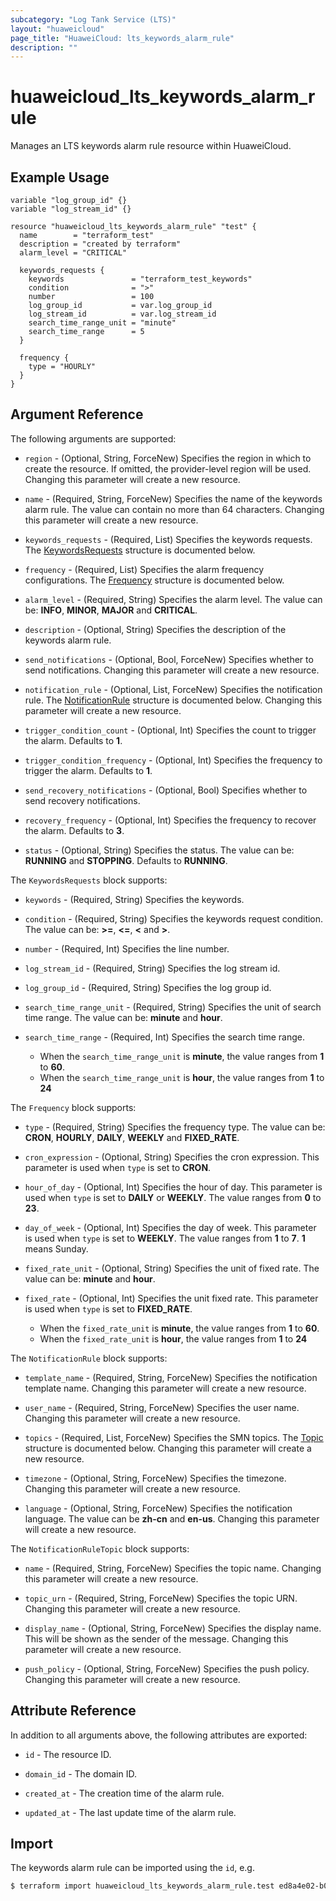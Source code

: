 ```yaml
---
subcategory: "Log Tank Service (LTS)"
layout: "huaweicloud"
page_title: "HuaweiCloud: lts_keywords_alarm_rule"
description: ""
---
```


# huaweicloud_lts_keywords_alarm_rule

Manages an LTS keywords alarm rule resource within HuaweiCloud.

## Example Usage

```hcl
variable "log_group_id" {}
variable "log_stream_id" {}

resource "huaweicloud_lts_keywords_alarm_rule" "test" {
  name        = "terraform_test"
  description = "created by terraform"
  alarm_level = "CRITICAL"
  
  keywords_requests {
    keywords               = "terraform_test_keywords"
    condition              = ">"
    number                 = 100
    log_group_id           = var.log_group_id
    log_stream_id          = var.log_stream_id
    search_time_range_unit = "minute"
    search_time_range      = 5
  }

  frequency {
    type = "HOURLY"
  }
}
```

## Argument Reference

The following arguments are supported:

* `region` - (Optional, String, ForceNew) Specifies the region in which to create the resource.
  If omitted, the provider-level region will be used. Changing this parameter will create a new resource.

* `name` - (Required, String, ForceNew) Specifies the name of the keywords alarm rule.
  The value can contain no more than 64 characters.
  Changing this parameter will create a new resource.

* `keywords_requests` - (Required, List) Specifies the keywords requests.
  The [KeywordsRequests](#KeywordsAlarmRule_KeywordsRequests) structure is documented below.

* `frequency` - (Required, List) Specifies the alarm frequency configurations.
  The [Frequency](#KeywordsAlarmRule_Frequency) structure is documented below.

* `alarm_level` - (Required, String) Specifies the alarm level.
  The value can be: **INFO**, **MINOR**, **MAJOR** and **CRITICAL**.

* `description` - (Optional, String) Specifies the description of the keywords alarm rule.

* `send_notifications` - (Optional, Bool, ForceNew) Specifies whether to send notifications.
  Changing this parameter will create a new resource.

* `notification_rule` - (Optional, List, ForceNew) Specifies the notification rule.
  The [NotificationRule](#KeywordsAlarmRule_NotificationRule) structure is documented below.
  Changing this parameter will create a new resource.

* `trigger_condition_count` - (Optional, Int) Specifies the count to trigger the alarm.
  Defaults to **1**.

* `trigger_condition_frequency` - (Optional, Int) Specifies the frequency to trigger the alarm.
  Defaults to **1**.

* `send_recovery_notifications` - (Optional, Bool) Specifies whether to send recovery notifications.

* `recovery_frequency` - (Optional, Int) Specifies the frequency to recover the alarm.
  Defaults to **3**.

* `status` - (Optional, String) Specifies the status. The value can be: **RUNNING** and **STOPPING**.
  Defaults to **RUNNING**.

<a name="KeywordsAlarmRule_KeywordsRequests"></a>
The `KeywordsRequests` block supports:

* `keywords` - (Required, String) Specifies the keywords.

* `condition` - (Required, String) Specifies the keywords request condition.
  The value can be: **>=**, **<=**, **<** and **>**.

* `number` - (Required, Int) Specifies the line number.

* `log_stream_id` - (Required, String) Specifies the log stream id.

* `log_group_id` - (Required, String) Specifies the log group id.

* `search_time_range_unit` - (Required, String) Specifies the unit of search time range.
  The value can be: **minute** and **hour**.

* `search_time_range` - (Required, Int) Specifies the search time range.
  + When the `search_time_range_unit` is **minute**, the value ranges from **1** to **60**.
  + When the `search_time_range_unit` is **hour**, the value ranges from **1** to **24**

<a name="KeywordsAlarmRule_Frequency"></a>
The `Frequency` block supports:

* `type` - (Required, String) Specifies the frequency type.
  The value can be: **CRON**, **HOURLY**, **DAILY**, **WEEKLY** and **FIXED_RATE**.

* `cron_expression` - (Optional, String) Specifies the cron expression.
  This parameter is used when `type` is set to **CRON**.

* `hour_of_day` - (Optional, Int) Specifies the hour of day.
  This parameter is used when `type` is set to **DAILY** or **WEEKLY**.
  The value ranges from **0** to **23**.

* `day_of_week` - (Optional, Int) Specifies the day of week.
  This parameter is used when `type` is set to **WEEKLY**.
  The value ranges from **1** to **7**. **1** means Sunday.

* `fixed_rate_unit` - (Optional, String) Specifies the unit of fixed rate.
  The value can be: **minute** and **hour**.

* `fixed_rate` - (Optional, Int) Specifies the unit fixed rate.
  This parameter is used when `type` is set to **FIXED_RATE**.
  + When the `fixed_rate_unit` is **minute**, the value ranges from **1** to **60**.
  + When the `fixed_rate_unit` is **hour**, the value ranges from **1** to **24**

<a name="KeywordsAlarmRule_NotificationRule"></a>
The `NotificationRule` block supports:

* `template_name` - (Required, String, ForceNew) Specifies the notification template name.
  Changing this parameter will create a new resource.

* `user_name` - (Required, String, ForceNew) Specifies the user name.
  Changing this parameter will create a new resource.

* `topics` - (Required, List, ForceNew) Specifies the SMN topics.
  The [Topic](#KeywordsAlarmRule_Topic) structure is documented below.
  Changing this parameter will create a new resource.

* `timezone` - (Optional, String, ForceNew) Specifies the timezone.
  Changing this parameter will create a new resource.

* `language` - (Optional, String, ForceNew) Specifies the notification language.
  The value can be **zh-cn** and **en-us**.
  Changing this parameter will create a new resource.

<a name="KeywordsAlarmRule_Topic"></a>
The `NotificationRuleTopic` block supports:

* `name` - (Required, String, ForceNew) Specifies the topic name.
  Changing this parameter will create a new resource.

* `topic_urn` - (Required, String, ForceNew) Specifies the topic URN.
  Changing this parameter will create a new resource.

* `display_name` - (Optional, String, ForceNew) Specifies the display name.
  This will be shown as the sender of the message.
  Changing this parameter will create a new resource.

* `push_policy` - (Optional, String, ForceNew) Specifies the push policy.
  Changing this parameter will create a new resource.

## Attribute Reference

In addition to all arguments above, the following attributes are exported:

* `id` - The resource ID.
  
* `domain_id` - The domain ID.

* `created_at` - The creation time of the alarm rule.

* `updated_at` - The last update time of the alarm rule.

## Import

The keywords alarm rule can be imported using the `id`, e.g.

```bash
$ terraform import huaweicloud_lts_keywords_alarm_rule.test ed8a4e02-b017-4c22-919d-8877b10cf505
```
